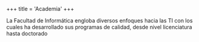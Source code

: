 +++
title = 'Academia'
+++

La Facultad de Informática engloba diversos enfoques hacia las TI con los cuales ha desarrollado sus programas de calidad, desde nivel licenciatura hasta doctorado
